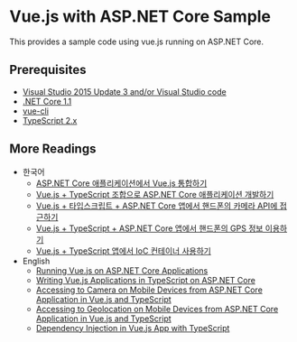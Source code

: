 # Vue.js with ASP.NET Core Sample #

This provides a sample code using vue.js running on ASP.NET Core.


## Prerequisites ##

* [Visual Studio 2015 Update 3 and/or Visual Studio code](https://www.visualstudio.com/downloads/)
* [.NET Core 1.1](https://www.microsoft.com/net/download/core#/current)
* [vue-cli](https://www.npmjs.com/package/vue-cli)
* [TypeScript 2.x](http://www.typescriptlang.org/)


## More Readings ##

* 한국어
  * [ASP.NET Core 애플리케이션에서 Vue.js 통합하기](http://blog.aliencube.org/ko/2017/02/13/running-vuejs-on-aspnet-core-apps/)
  * [Vue.js + TypeScript 조합으로 ASP.NET Core 애플리케이션 개발하기](http://blog.aliencube.org/ko/2017/02/23/running-vuejs-with-typescript-on-aspnet-core-apps/)
  * [Vue.js + 타입스크립트 + ASP.NET Core 앱에서 핸드폰의 카메라 API에 접근하기](http://blog.aliencube.org/ko/2017/03/03/accessing-to-camera-on-mobile-devices-from-vuejs-typescript-aspnetcore-apps/)
  * [Vue.js + TypeScript + ASP.NET Core 앱에서 핸드폰의 GPS 정보 이용하기](http://blog.aliencube.org/ko/2017/03/16/accessing-to-geolocation-on-mobile-devices-from-vuejs-typescript-aspnetcore-app/)
  * [Vue.js + TypeScript 앱에서 IoC 컨테이너 사용하기](http://blog.aliencube.org/ko/2017/03/21/using-ioc-container-in-vuejs-typescript-app/)
* English
  * [Running Vue.js on ASP.NET Core Applications](https://blog.kloud.com.au/2017/02/14/running-vuejs-on-aspnet-core-apps/)
  * [Writing Vue.js Applications in TypeScript on ASP.NET Core](https://blog.kloud.com.au/2017/02/24/writing-vuejs-apps-in-typescript-on-aspnet-core/)
  * [Accessing to Camera on Mobile Devices from ASP.NET Core Application in Vue.js and TypeScript](https://blog.kloud.com.au/2017/03/03/accessing-to-camera-on-mobile-devices-from-aspnetcore-apps-in-vuejs-and-typescript/)
  * [Accessing to Geolocation on Mobile Devices from ASP.NET Core Application in Vue.js and TypeScript](https://blog.kloud.com.au/2017/03/17/accessing-to-geolocation-on-mobile-devices-from-aspnetcore-apps-in-vuejs-and-typescript/)
  * [Dependency Injection in Vue.js App with TypeScript](https://blog.kloud.com.au/2017/03/22/dependency-injection-in-vuejs-app-with-typescript/)